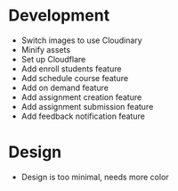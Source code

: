 # Development

-   Switch images to use Cloudinary
-   Minify assets
-   Set up Cloudflare
-   Add enroll students feature
-   Add schedule course feature
-   Add on demand feature
-   Add assignment creation feature
-   Add assignment submission feature
-   Add feedback notification feature

# Design

-   Design is too minimal, needs more color
